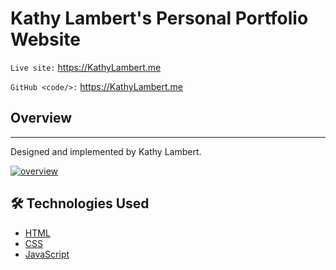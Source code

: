 # Kathy Lambert's Personal Portfolio Website

`Live site:` https://KathyLambert.me

`GitHub <code/>:` https://KathyLambert.me

## Overview
----
Designed and implemented by Kathy Lambert.

[![overview](https://github.com/CodeMeKathy/cmk-dev-happiness/blob/master/assets/GitHub%20Social%20Preview%20Small.png?raw=true "overview")](https://github.com/CodeMeKathy/cmk-dev-happiness/blob/master/assets/GitHub%20Social%20Preview%20Small.png?raw=true "overview")

## 🛠️ Technologies Used

* [HTML](https://www.w3.org/TR/html52/)
* [CSS](https://www.w3.org/Style/CSS/)
* [JavaScript](https://www.javascript.com/)
